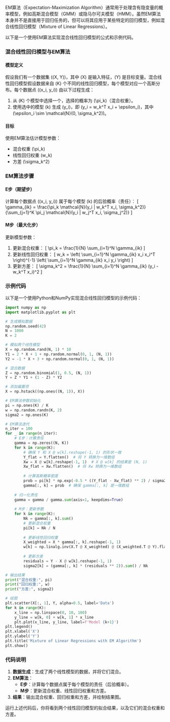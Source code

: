 EM算法（Expectation-Maximization Algorithm）通常用于处理含有隐变量的概率模型，例如高斯混合模型（GMM）或隐马尔可夫模型（HMM）。虽然EM算法本身并不是直接用于回归任务的，但可以将其应用于某些特定的回归模型，例如混合线性回归模型（Mixture of Linear Regressions）。

以下是一个使用EM算法实现混合线性回归模型的公式和示例代码。

### 混合线性回归模型与EM算法

#### 模型定义
假设我们有一个数据集 \((X, Y)\)，其中 \(X\) 是输入特征，\(Y\) 是目标变量。混合线性回归模型假设数据来自 \(K\) 个不同的线性回归模型，每个模型对应一个高斯分布。每个数据点 \((x_i, y_i)\) 由以下过程生成：
1. 从 \(K\) 个模型中选择一个，选择的概率为 \(\pi_k\)（混合权重）。
2. 使用选中的模型 \(k\) 生成 \(y_i\)，即 \(y_i = w_k^T x_i + \epsilon_i\)，其中 \(\epsilon_i \sim \mathcal{N}(0, \sigma_k^2)\)。

#### 目标
使用EM算法估计模型参数：
- 混合权重 \(\pi_k\)
- 线性回归权重 \(w_k\)
- 方差 \(\sigma_k^2\)

### EM算法步骤

#### E步（期望步）
计算每个数据点 \((x_i, y_i)\) 属于每个模型 \(k\) 的后验概率（责任）：
\[
\gamma_{ik} = \frac{\pi_k \mathcal{N}(y_i | w_k^T x_i, \sigma_k^2)}{\sum_{j=1}^K \pi_j \mathcal{N}(y_i | w_j^T x_i, \sigma_j^2)}
\]

#### M步（最大化步）
更新模型参数：
1. 更新混合权重：
\[
\pi_k = \frac{1}{N} \sum_{i=1}^N \gamma_{ik}
\]
2. 更新线性回归权重：
\[
w_k = \left( \sum_{i=1}^N \gamma_{ik} x_i x_i^T \right)^{-1} \left( \sum_{i=1}^N \gamma_{ik} x_i y_i \right)
\]
3. 更新方差：
\[
\sigma_k^2 = \frac{1}{N} \sum_{i=1}^N \gamma_{ik} (y_i - w_k^T x_i)^2
\]

### 示例代码

以下是一个使用Python和NumPy实现混合线性回归模型的示例代码：

```python
import numpy as np
import matplotlib.pyplot as plt

# 生成模拟数据
np.random.seed(42)
N = 1000
K = 2

# 模拟两个线性模型
X = np.random.rand(N, 1) * 10
Y1 = 2 * X + 1 + np.random.normal(0, 1, (N, 1))
Y2 = -1 * X + 3 + np.random.normal(0, 1, (N, 1))

# 混合数据
Z = np.random.binomial(1, 0.5, (N, 1))
Y = Z * Y1 + (1 - Z) * Y2

# 添加偏置项
X = np.hstack((np.ones((N, 1)), X))

# EM算法参数初始化
pi = np.ones(K) / K
w = np.random.randn(K, 2)
sigma2 = np.ones(K)

# EM算法迭代
n_iter = 100
for _ in range(n_iter):
    # E步：计算责任
    gamma = np.zeros((N, K))
    for k in range(K):
        # 确保 Y 和 X @ w[k].reshape(-1, 1) 的形状一致
        Y_flat = Y.flatten()  # 将 Y 转换为一维数组
        Xw = X @ w[k].reshape(-1, 1)  # X @ w[k] 的结果是 (N, 1)
        Xw_flat = Xw.flatten()  # 将 Xw 转换为一维数组
        
        # 计算高斯概率密度
        prob = pi[k] * np.exp(-0.5 * ((Y_flat - Xw_flat) ** 2) / sigma2[k])
        gamma[:, k] = prob  # 确保 gamma[:, k] 是一维数组
    
    # 归一化责任
    gamma = gamma / gamma.sum(axis=1, keepdims=True)
    
    # M步：更新参数
    for k in range(K):
        Nk = gamma[:, k].sum()
        # 更新混合权重
        pi[k] = Nk / N
        
        # 更新线性回归权重
        X_weighted = X * gamma[:, k].reshape(-1, 1)
        w[k] = np.linalg.inv(X.T @ X_weighted) @ (X_weighted.T @ Y).flatten()
        
        # 更新方差
        residuals = Y - X @ w[k].reshape(-1, 1)
        sigma2[k] = (gamma[:, k] * (residuals ** 2)).sum() / Nk

# 输出结果
print("混合权重:", pi)
print("回归权重:", w)
print("方差:", sigma2)

# 绘图
plt.scatter(X[:, 1], Y, alpha=0.5, label='Data')
for k in range(K):
    x_line = np.linspace(0, 10, 100)
    y_line = w[k, 0] + w[k, 1] * x_line
    plt.plot(x_line, y_line, label=f'Model {k+1}')
plt.legend()
plt.xlabel('X')
plt.ylabel('Y')
plt.title('Mixture of Linear Regressions with EM Algorithm')
plt.show()
```

### 代码说明
1. **数据生成**：生成了两个线性模型的数据，并将它们混合。
2. **EM算法**：
   - **E步**：计算每个数据点属于每个模型的责任（后验概率）。
   - **M步**：更新混合权重、线性回归权重和方差。
3. **结果**：输出混合权重、回归权重和方差，并绘制结果图。

运行上述代码后，你将看到两个线性回归模型的拟合结果，以及它们的混合权重和方差。